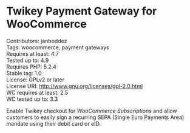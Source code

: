 # Twikey Payment Gateway for WooCommerce
Contributors: janboddez  
Tags: woocommerce, payment gateways  
Requires at least: 4.7  
Tested up to: 4.9  
Requires PHP: 5.2.4  
Stable tag: 1.0  
License: GPLv2 or later  
License URI: http://www.gnu.org/licenses/gpl-2.0.html  
WC requires at least: 2.5  
WC tested up to: 3.3  

Enable Twikey checkout for *WooCommerce Subscriptions* and allow customers to easily sign a recurring SEPA (Single Euro Payments Area) mandate using their debit card or eID.
